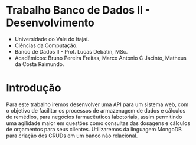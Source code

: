 # Trabalho Banco de Dados II - Desenvolvimento
- Universidade do Vale do Itajaí.
- Ciências da Computação.
- Banco de Dados II - Prof. Lucas Debatin, MSc.
- Acadêmicos: Bruno Pereira Freitas, Marco Antonio C Jacinto, Matheus da Costa Raimundo.

# Introdução

  Para este trabalho iremos desenvolver uma API para um sistema web, com o objetivo de facilitar os processos de armazenagem de dados e cálculos de remédios, para negócios farmacêuticos labotoriais, assim permitindo uma agilidade maior em questões como consultas das dosagens e cálculos de orçamentos para seus clientes.
  Utilizaremos da linguagem MongoDB para criação dos CRUDs em um banco não relacional.
  
  
  
